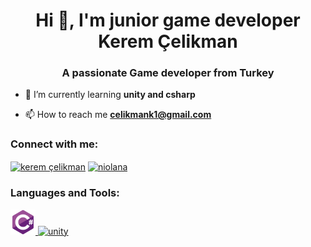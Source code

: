 <h1 align="center">Hi 👋, I'm junior game developer Kerem Çelikman</h1>
<h3 align="center">A passionate Game developer from Turkey</h3>

- 🌱 I’m currently learning **unity and csharp**

- 📫 How to reach me **celikmank1@gmail.com**

<h3 align="left">Connect with me:</h3>
<p align="left">
<a href="https://linkedin.com/in/kerem çelikman" target="blank"><img align="center" src="https://raw.githubusercontent.com/rahuldkjain/github-profile-readme-generator/master/src/images/icons/Social/linked-in-alt.svg" alt="kerem çelikman" height="30" width="40" /></a>
<a href="https://discord.gg/niolana" target="blank"><img align="center" src="https://raw.githubusercontent.com/rahuldkjain/github-profile-readme-generator/master/src/images/icons/Social/discord.svg" alt="niolana" height="30" width="40" /></a>
</p>

<h3 align="left">Languages and Tools:</h3>
<p align="left"> <a href="https://www.w3schools.com/cs/" target="_blank" rel="noreferrer"> <img src="https://raw.githubusercontent.com/devicons/devicon/master/icons/csharp/csharp-original.svg" alt="csharp" width="40" height="40"/> </a> <a href="https://unity.com/" target="_blank" rel="noreferrer"> <img src="https://www.vectorlogo.zone/logos/unity3d/unity3d-icon.svg" alt="unity" width="40" height="40"/> </a> </p>

